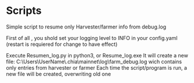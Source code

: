 # Scripts

Simple script to resume only Harvester/farmer info from debug.log

First of all , you shold set your logging level to INFO in your config.yaml (restart is requiered for change to have effect)

Execute Resumen_log.py in python3, or Resume_log.exe
It will create a new file: C:\Users\UserName\\.chia\mainnet\log\farm_debug.log 
  wich contains only entries from harvester or farmer
Each time the script/program is run, a new file will be created, overwriting old one
